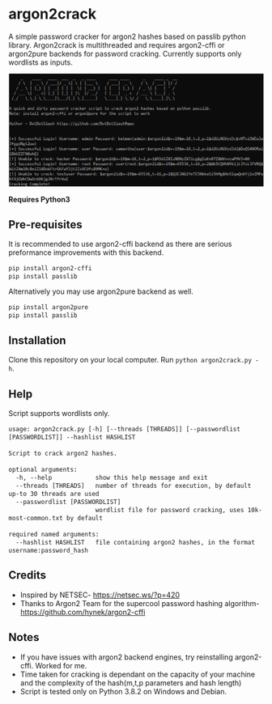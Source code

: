 # argon2crack
A simple password cracker for argon2 hashes based on passlib python library. Argon2crack is multithreaded and requires argon2-cffi or argon2pure backends for password cracking. Currently supports only wordlists as inputs.

![Landing Page](https://github.com/DotDotSlashRepo/argon2crack/raw/master/argon2crack.PNG)

**Requires Python3**


## Pre-requisites
It is recommended to use argon2-cffi backend as there are serious preformance improvements with this backend.
```shell
pip install argon2-cffi
pip install passlib
```
Alternatively you may use argon2pure backend as well.
```shell
pip install argon2pure
pip install passlib
```

## Installation

Clone this repository on your local computer.
Run `python argon2crack.py -h`.

## Help

Script supports wordlists only.

```shell
usage: argon2crack.py [-h] [--threads [THREADS]] [--passwordlist [PASSWORDLIST]] --hashlist HASHLIST

Script to crack argon2 hashes.

optional arguments:
  -h, --help            show this help message and exit
  --threads [THREADS]   number of threads for execution, by default up-to 30 threads are used
  --passwordlist [PASSWORDLIST]
                        wordlist file for password cracking, uses 10k-most-common.txt by default

required named arguments:
  --hashlist HASHLIST   file containing argon2 hashes, in the format username:password_hash
```

## Credits

* Inspired by NETSEC- https://netsec.ws/?p=420
* Thanks to Argon2 Team for the supercool password hashing algorithm- https://github.com/hynek/argon2-cffi

## Notes

* If you have issues with argon2 backend engines, try reinstalling argon2-cffi. Worked for me.
* Time taken for cracking is dependant on the capacity of your machine and the complexity of the hash(m,t,p parameters and hash length)
* Script is tested only on Python 3.8.2 on Windows and Debian.
